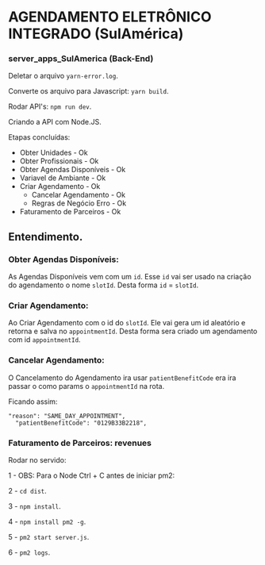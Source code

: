# AGENDAMENTO ELETRÔNICO INTEGRADO (SulAmérica)
### server_apps_SulAmerica (Back-End)

Deletar o arquivo ```yarn-error.log```.

Converte os arquivo para Javascript: ```yarn build```.

Rodar API's: ```npm run dev```.

Criando a API com Node.JS.

Etapas concluídas:

- Obter Unidades - Ok
- Obter Profissionais - Ok
- Obter Agendas Disponíveis - Ok
- Variavel de Ambiante - Ok
- Criar Agendamento - Ok
  - Cancelar Agendamento - Ok
  - Regras de Negócio Erro - Ok 
- Faturamento de Parceiros - Ok  

## Entendimento.
  ### Obter Agendas Disponíveis:
  As Agendas Disponíveis vem com um `id`.
  Esse `id` vai ser usado na criação do agendamento o nome `slotId`.
  Desta forma `id` = `slotId`.

  ### Criar Agendamento:
  Ao Criar Agendamento com o id do `slotId`.
  Ele vai gera um id aleatório e retorna e salva no `appointmentId`. 
  Desta forma sera criado um agendamento com id `appointmentId`.

  ### Cancelar Agendamento:
  O Cancelamento do Agendamento ira usar `patientBenefitCode` era ira passar o como params o `appointmentId` na rota.
    
  Ficando assim:
  ```
  "reason": "SAME_DAY_APPOINTMENT",
	"patientBenefitCode": "0129B33B2218",
  ```
  ### Faturamento de Parceiros: revenues
  
Rodar no servido:

1 - OBS: Para o Node Ctrl + C antes de iniciar pm2:

2 - `cd dist`.

3 - `npm install`.

4 - `npm install pm2 -g`.

5 - `pm2 start server.js`.

6 - `pm2 logs`.
